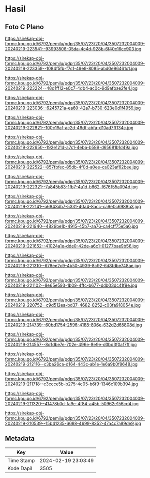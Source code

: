 # Hasil

## Foto C Plano

https://sirekap-obj-formc.kpu.go.id/6792/pemilu/pdpr/35/07/23/20/04/3507232004009-20240219-223541--93993506-05da-4c4d-928b-6f40c16cc903.jpg

https://sirekap-obj-formc.kpu.go.id/6792/pemilu/pdpr/35/07/23/20/04/3507232004009-20240219-223359--1084f5fb-f7c1-49e9-8085-abd0e96461c1.jpg

https://sirekap-obj-formc.kpu.go.id/6792/pemilu/pdpr/35/07/23/20/04/3507232004009-20240219-223224--48d1ff12-e0c7-4db4-ac0c-9d9afbae2fe4.jpg

https://sirekap-obj-formc.kpu.go.id/6792/pemilu/pdpr/35/07/23/20/04/3507232004009-20240219-223036--6245721a-ea60-42a7-b730-623e0d1f4959.jpg

https://sirekap-obj-formc.kpu.go.id/6792/pemilu/pdpr/35/07/23/20/04/3507232004009-20240219-222821--100c19af-ac2d-46df-abfa-d10ad7ff134c.jpg

https://sirekap-obj-formc.kpu.go.id/6792/pemilu/pdpr/35/07/23/20/04/3507232004009-20240219-222650--192e121d-a7c1-4eba-b589-d65681b1d49a.jpg

https://sirekap-obj-formc.kpu.go.id/6792/pemilu/pdpr/35/07/23/20/04/3507232004009-20240219-222522--857fbfec-85db-4f0d-a0ee-ca023af62bee.jpg

https://sirekap-obj-formc.kpu.go.id/6792/pemilu/pdpr/35/07/23/20/04/3507232004009-20240219-222321--7a845b83-1fb7-4a1d-b662-f676f55a094d.jpg

https://sirekap-obj-formc.kpu.go.id/6792/pemilu/pdpr/35/07/23/20/04/3507232004009-20240219-222141--a6843db7-5331-40a4-8acc-ca9e0c6988b3.jpg

https://sirekap-obj-formc.kpu.go.id/6792/pemilu/pdpr/35/07/23/20/04/3507232004009-20240219-221940--4829be1b-4915-45b7-aa76-ca4cff75e5a6.jpg

https://sirekap-obj-formc.kpu.go.id/6792/pemilu/pdpr/35/07/23/20/04/3507232004009-20240219-221652--41024a1e-dde0-42de-a6c1-01277bae9b56.jpg

https://sirekap-obj-formc.kpu.go.id/6792/pemilu/pdpr/35/07/23/20/04/3507232004009-20240219-221310--678ee2c9-4b50-4939-8c92-6d8fdbe748ae.jpg

https://sirekap-obj-formc.kpu.go.id/6792/pemilu/pdpr/35/07/23/20/04/3507232004009-20240219-221102--8e65e593-1b09-4ffc-b677-ddb03dc41f9e.jpg

https://sirekap-obj-formc.kpu.go.id/6792/pemilu/pdpr/35/07/23/20/04/3507232004009-20240219-220752--c9d512ea-bd37-4682-8252-c03fa918054e.jpg

https://sirekap-obj-formc.kpu.go.id/6792/pemilu/pdpr/35/07/23/20/04/3507232004009-20240219-214739--60bd1754-2596-4188-806e-632d2d65808d.jpg

https://sirekap-obj-formc.kpu.go.id/6792/pemilu/pdpr/35/07/23/20/04/3507232004009-20240219-214557--8d1dbe7e-702e-496e-8e9e-d0bd3f0af7ff.jpg

https://sirekap-obj-formc.kpu.go.id/6792/pemilu/pdpr/35/07/23/20/04/3507232004009-20240219-212116--c3ba26ca-d164-443c-ab1e-1e6a9b0f8648.jpg

https://sirekap-obj-formc.kpu.go.id/6792/pemilu/pdpr/35/07/23/20/04/3507232004009-20240219-211718--c3ccce5b-b275-4c05-b6f9-1346c109b394.jpg

https://sirekap-obj-formc.kpu.go.id/6792/pemilu/pdpr/35/07/23/20/04/3507232004009-20240219-211320--41478b0d-fa9e-4f84-a45b-50962e156cd4.jpg

https://sirekap-obj-formc.kpu.go.id/6792/pemilu/pdpr/35/07/23/20/04/3507232004009-20240219-210539--15b41235-6688-4699-8352-47a4c7a89de9.jpg


## Metadata

| Key        | Value               |
| ---------- | ------------------- |
| Time Stamp | 2024-02-19 23:03:49 |
| Kode Dapil | 3505                |



